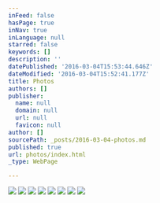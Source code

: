 ```yaml
---
inFeed: false
hasPage: true
inNav: true
inLanguage: null
starred: false
keywords: []
description: ''
datePublished: '2016-03-04T15:53:44.646Z'
dateModified: '2016-03-04T15:52:41.177Z'
title: Photos
authors: []
publisher:
  name: null
  domain: null
  url: null
  favicon: null
author: []
sourcePath: _posts/2016-03-04-photos.md
published: true
url: photos/index.html
_type: WebPage

---
```

![](https://the-grid-user-content.s3-us-west-2.amazonaws.com/9a9d9eb7-5aea-40ae-9996-372a9b982c6d.jpg)
![](https://the-grid-user-content.s3-us-west-2.amazonaws.com/83911401-378d-4d69-9597-d2dd1d31fe80.jpg)
![](https://the-grid-user-content.s3-us-west-2.amazonaws.com/71bfe4ba-5d72-490b-b843-549c1f1c0ad4.jpg)
![](https://the-grid-user-content.s3-us-west-2.amazonaws.com/714cd476-3939-4cf9-8eca-c450802d2a6d.jpg)
![](https://the-grid-user-content.s3-us-west-2.amazonaws.com/6d16195d-a366-488b-81c8-e2b1984a4689.jpg)
![](https://the-grid-user-content.s3-us-west-2.amazonaws.com/64de468d-05db-4e4f-9695-3b21a1d4f4b7.jpg)
![](https://the-grid-user-content.s3-us-west-2.amazonaws.com/39b01e52-25fc-4836-b7f4-c9bda34e233d.jpg)
![](https://the-grid-user-content.s3-us-west-2.amazonaws.com/149030b1-8980-4cdd-aab6-ad5cf5dd1c69.jpg)
